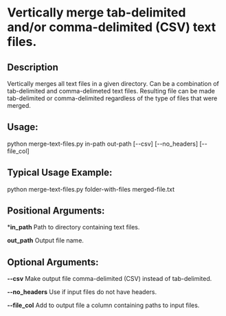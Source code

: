 # Vertically merge tab-delimited and/or comma-delimited (CSV) text files.

## Description

Vertically merges all text files in a given directory. Can be a combination 
of tab-delimited and comma-delimeted text files. Resulting file can be made 
tab-delimited or comma-delimited regardless of the type of files that were 
merged.

## Usage:

python merge-text-files.py in-path out-path [--csv] [--no_headers] [--file_col]

## Typical Usage Example:

python merge-text-files.py folder-with-files merged-file.txt

## Positional Arguments:
***in_path**      Path to directory containing text files.

**out_path**     Output file name.

## Optional Arguments:
**--csv**         Make output file comma-delimited (CSV) instead of tab-delimited.

**--no_headers**  Use if input files do not have headers.

**--file_col**    Add to output file a column containing paths to input files.
